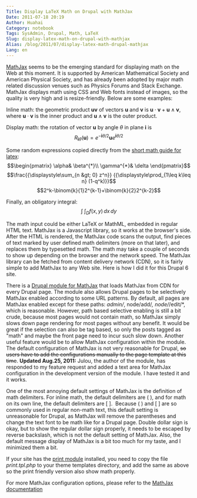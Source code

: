 ```yaml
---
Title: Display LaTeX Math on Drupal with MathJax
Date: 2011-07-18 20:19
Author: Huahai
Category: notebook
Tags: SysAdmin, Drupal, Math, LaTeX
Slug: display-latex-math-on-drupal-with-mathjax
Alias: /blog/2011/07/display-latex-math-drupal-mathjax
Lang: en
---
```


[MathJax](https://www.mathjax.org/) seems to be the emerging standard for displaying math on the Web at this moment. It is supported by American Mathematical Society and American Physical Society, and has already been adopted by major math related discussion venues such as Physics Forums and Stack Exchange. MathJax displays math using CSS and Web fonts instead of images, so the quality is very high and is resize-friendly. Below are some examples:

Inline math: the geometric product $\boldsymbol{uv}$ of vectors $\boldsymbol{u}$ and $\boldsymbol{v}$ is $\boldsymbol{u}\cdot\boldsymbol{v} + \boldsymbol{u}\wedge\boldsymbol{v}$, where $\boldsymbol{u}\cdot\boldsymbol{v}$ is the inner product and $\boldsymbol{u}\wedge\boldsymbol{v}$ is the outer product. 

Display math: the rotation of vector $\boldsymbol{u}$ by angle $\theta$ in plane $\boldsymbol{i}$ is $$R_{\boldsymbol{i}\theta}(\boldsymbol{u}) = e^{-\boldsymbol{i}\theta/2}\boldsymbol{u}e^{\boldsymbol{i}\theta/2}$$

Some random expressions copied directly from the [short math guide for latex](ftp://ftp.ams.org/ams/doc/amsmath/short-math-guide.pdf): $$\begin{pmatrix}
\alpha& \beta^{*}\\
\gamma^{*}& \delta
\end{pmatrix}$$ $$\frac{{\displaystyle\sum_{n &gt; 0} z^n}}
{{\displaystyle\prod_{1\leq k\leq n} (1-q^k)}}$$ $$2^k-\binom{k}{1}2^{k-1}+\binom{k}{2}2^{k-2}$$

Finally, an obligatory integral: $$\int \!\!\! \int_D f(x,y)\,dx\,dy$$

The math input could be either LaTeX or MathML, embedded in regular HTML text. MathJax is a Javascript library, so it works at the browser's side. After the HTML is rendered, the MathJax code scans the output, find pieces of text marked by user defined math delimiters (more on that later), and replaces them by typesetted math. The math may take a couple of seconds to show up depending on the browser and the network speed. The MathJax library can be fetched from content delivery network (CDN), so it is fairly simple to add MathJax to any Web site. Here is how I did it for this Drupal 6 site.

There is a [Drupal module for MathJax](https://drupal.org/project/mathjax) that loads MathJax from CDN for every Drupal page. The module also allows Drupal pages to be selectively MathJax enabled according to some URL patterns. By default, all pages are MathJax enabled except for these paths: *admin/*, node/add/*, node/*/edit/*, which is reasonable. However, path based selective enabling is still a bit crude, because most pages would not contain math, so MathJax simply slows down page rendering for most pages without any benefit. It would be great if the selection can also be tag based, so only the posts tagged as "math" and maybe the front page need to incur such slow down. Another useful feature would be to allow MathJax configuration within the module. The default configuration of MathJax is not very reasonable for Drupal, <span style="text-decoration: line-through">so users have to add the configurations manually to the page template at this time</span>. **Updated Aug.25, 2011:** Julou, the author of the module, has responded to my feature request and added a text area for MathJax configuration in the development version of the module. I have tested it and it works.

One of the most annoying default settings of MathJax is the definition of math delimiters. For inline math, the default delimiters are ( ), and for math on its own line, the default delimiters are [ ].  Because ( ) and [ ] are so commonly used in regular non-math text, this default setting is unreasonable for Drupal, as MathJax will remove the parentheses and change the text font to be math like for a Drupal page. Double dollar sign is okay, but to show the regular dollar sign properly, it needs to be escaped by reverse backslash, which is not the default setting of MathJax. Also, the default message display of MathJax is a bit too much for my taste, and I minimized them a bit.

If your site has the [print module](https://drupal.org/project/print) installed, you need to copy the file *print.tpl.php* to your theme templates directory, and add the same as above so the print friendly version also show math properly. 

For more MathJax configuration options, please refer to the [MathJax documentation](https://www.mathjax.org/docs/1.1/configuration.html)

